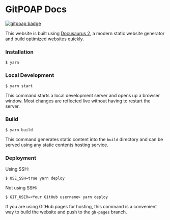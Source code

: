 # GitPOAP Docs

[![gitpoap badge](https://public-api.gitpoap.io/v1/repo/gitpoap/gitpoap-docs/badge)](https://www.gitpoap.io/gh/gitpoap/gitpoap-docs)

This website is built using [Docusaurus 2](https://docusaurus.io/), a modern static website generator and build optimized websites quickly.

### Installation

```
$ yarn
```

### Local Development

```
$ yarn start
```

This command starts a local development server and opens up a browser window. Most changes are reflected live without having to restart the server.

### Build

```
$ yarn build
```

This command generates static content into the `build` directory and can be served using any static contents hosting service.

### Deployment

Using SSH:

```
$ USE_SSH=true yarn deploy
```

Not using SSH:

```
$ GIT_USER=<Your GitHub username> yarn deploy
```

If you are using GitHub pages for hosting, this command is a convenient way to build the website and push to the `gh-pages` branch.
